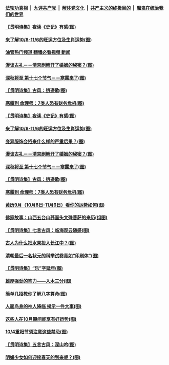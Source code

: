 ####  [法轮功真相](../../../../basic/blob/master/README.md?t=10080731) &nbsp;|&nbsp; [九评共产党](../../../../9ping.md/blob/master/README.md?t=10080731) &nbsp;|&nbsp; [解体党文化](../../../../jtdwh.md/blob/master/README.md?t=10080731)  &nbsp;|&nbsp; [共产主义的终极目的](../../../../gczydzjmd.md/blob/master/README.md?t=10080731) &nbsp;|&nbsp; [魔鬼在统治我们的世界](../../../../mgztzwmdsj.md/blob/master/README.md?t=10080731) 

#### [【贯明诗集】夜读《史记》有感(图)](../pages/p7/1018556.md?t=10080731) 

#### [来了解10/8-11/6的旺运方位及生肖运势(图)](../pages/p7/1018435.md?t=10080731) 

#### [油管热门频道 翻墙必看视频 新闻](http://209.250.226.216:81/youtube.html?10080731)

#### [漫谈古礼－－清宫剧解开了婚姻的秘密？(图)](../pages/p7/1018302.md?t=10080731) 

#### [深秋将至 第十七个节气－－寒露来了(图)](../pages/p7/1018286.md?t=10080731) 

#### [【贯明诗集】古风：逍遥歌(图)](../pages/p7/1018280.md?t=10080731) 

#### [寒露到 命理师：7类人恐有财务危机(图)](../pages/p7/1018360.md?t=10080731) 

#### [【贯明诗集】夜读《史记》有感(图)](../pages/p7/1018556.md?t=10080731) 

#### [来了解10/8-11/6的旺运方位及生肖运势(图)](../pages/p7/1018435.md?t=10080731) 

#### [变异服饰会招来什么样的严重后果？(图)](../pages/p7/985791.md?t=10080731) 

#### [漫谈古礼－－清宫剧解开了婚姻的秘密？(图)](../pages/p7/1018302.md?t=10080731) 

#### [深秋将至 第十七个节气－－寒露来了(图)](../pages/p7/1018286.md?t=10080731) 

#### [【贯明诗集】古风：逍遥歌(图)](../pages/p7/1018280.md?t=10080731) 

#### [寒露到 命理师：7类人恐有财务危机(图)](../pages/p7/1018360.md?t=10080731) 

#### [黄历9月（10月8日-11月6日）看你的运势如何(图)](../pages/p7/1018130.md?t=10080731) 

#### [佛家故事：山西五台山荞面头文殊菩萨的来历(组图)](../pages/p7/1018114.md?t=10080731) 

#### [【贯明诗集】七言古风：临海观云随感(图)](../pages/p7/1018276.md?t=10080731) 

#### [古人为什么把水果投入长江中？(图)](../pages/p7/1018201.md?t=10080731) 

#### [清朝最后一名状元的科举试卷竟如“印刷体”(图)](../pages/p7/1018186.md?t=10080731) 

#### [【贯明诗集】“乐”字延年(图)](../pages/p7/1018171.md?t=10080731) 

#### [雄厚强劲的笔力——入木三分(图)](../pages/p7/1017813.md?t=10080731) 

#### [简单几招教你了解八字算命(图)](../pages/p7/1018174.md?t=10080731) 

#### [人面鸟身的神人降临 揭示一件大事(图)](../pages/p7/1018132.md?t=10080731) 

#### [这些人在10月期间能享有好运势(图)](../pages/p7/1018131.md?t=10080731) 

#### [10/4重阳节须注意这些禁忌(图)](../pages/p7/1018241.md?t=10080731) 

#### [【贯明诗集】五言古风：深山吟(图)](../pages/p7/1017997.md?t=10080731) 

#### [明媚少女如何迎接春天的到来呢？(图)](../pages/p7/1015686.md?t=10080731) 

<img src='http://gfw-breaker.win/goodnews/indexes/p7.md' width='0px' height='0px'/>
